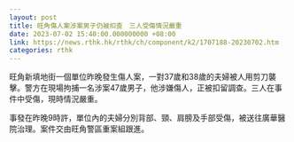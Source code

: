 ```yaml
---
layout: post
title: 旺角傷人案涉案男子仍被扣查　三人受傷情況嚴重
date: 2023-07-02 15:40:00.000000000 +08:00
link: https://news.rthk.hk/rthk/ch/component/k2/1707188-20230702.htm
categories: rthk
---
```


旺角新填地街一個單位昨晚發生傷人案，一對37歲和38歲的夫婦被人用剪刀襲擊。警方在現場拘捕一名涉案47歲男子，他涉嫌傷人，正被扣留調查。三人在事件中受傷，現時情況嚴重。

事發在昨晚9時許，單位內的夫婦分別背部、頸、肩膀及手部受傷，被送往廣華醫院治理。案件交由旺角警區重案組跟進。
